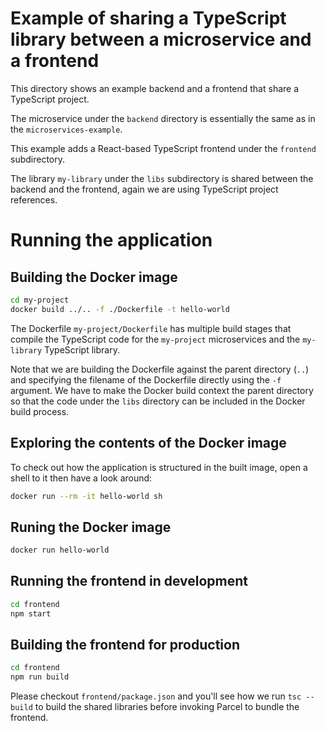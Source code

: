 # Example of sharing a TypeScript library between a microservice and a frontend

This directory shows an example backend and a frontend that share a TypeScript project.

The microservice under the `backend` directory is essentially the same as in the `microservices-example`.

This example adds a React-based TypeScript frontend under the `frontend` subdirectory.

The library `my-library` under the `libs` subdirectory is shared between the backend and the frontend, again we are using TypeScript project references.

# Running the application

## Building the Docker image

```bash
cd my-project
docker build ../.. -f ./Dockerfile -t hello-world
```

The Dockerfile `my-project/Dockerfile` has multiple build stages that compile the TypeScript code for the `my-project` microservices and the `my-library` TypeScript library.

Note that we are building the Dockerfile against the parent directory (`..`) and specifying the filename of the Dockerfile directly using the `-f` argument. We have to make the Docker build context the parent directory so that the code under the `libs` directory can be included in the Docker build process.

## Exploring the contents of the Docker image

To check out how the application is structured in the built image, open a shell to it then have a look around:

```bash
docker run --rm -it hello-world sh
```

## Runing the Docker image

```bash
docker run hello-world
```

## Running the frontend in development

```bash
cd frontend
npm start
```

## Building the frontend for production

```bash
cd frontend
npm run build
```

Please checkout `frontend/package.json` and you'll see how we run `tsc --build` to build the shared libraries before invoking Parcel to bundle the frontend. 